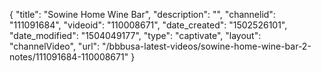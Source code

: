 {
    "title": "Sowine Home Wine Bar",
    "description": "",
    "channelid": "111091684",
    "videoid": "110008671",
    "date_created": "1502526101",
    "date_modified": "1504049177",
    "type": "captivate",
    "layout": "channelVideo",
    "url": "\/bbbusa-latest-videos\/sowine-home-wine-bar-2-notes\/111091684-110008671"
}